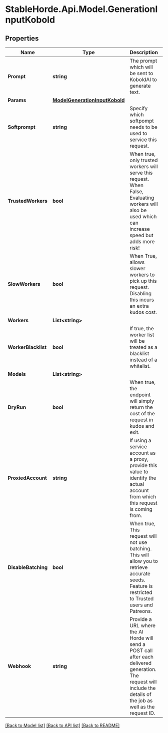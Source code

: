 # StableHorde.Api.Model.GenerationInputKobold

## Properties

Name | Type | Description | Notes
------------ | ------------- | ------------- | -------------
**Prompt** | **string** | The prompt which will be sent to KoboldAI to generate text. | [optional] 
**Params** | [**ModelGenerationInputKobold**](ModelGenerationInputKobold.md) |  | [optional] 
**Softprompt** | **string** | Specify which softpompt needs to be used to service this request. | [optional] 
**TrustedWorkers** | **bool** | When true, only trusted workers will serve this request. When False, Evaluating workers will also be used which can increase speed but adds more risk! | [optional] [default to false]
**SlowWorkers** | **bool** | When True, allows slower workers to pick up this request. Disabling this incurs an extra kudos cost. | [optional] [default to true]
**Workers** | **List&lt;string&gt;** |  | [optional] 
**WorkerBlacklist** | **bool** | If true, the worker list will be treated as a blacklist instead of a whitelist. | [optional] [default to false]
**Models** | **List&lt;string&gt;** |  | [optional] 
**DryRun** | **bool** | When true, the endpoint will simply return the cost of the request in kudos and exit. | [optional] [default to false]
**ProxiedAccount** | **string** | If using a service account as a proxy, provide this value to identify the actual account from which this request is coming from. | [optional] 
**DisableBatching** | **bool** | When true, This request will not use batching. This will allow you to retrieve accurate seeds. Feature is restricted to Trusted users and Patreons. | [optional] [default to false]
**Webhook** | **string** | Provide a URL where the AI Horde will send a POST call after each delivered generation. The request will include the details of the job as well as the request ID. | [optional] 

[[Back to Model list]](../README.md#documentation-for-models) [[Back to API list]](../README.md#documentation-for-api-endpoints) [[Back to README]](../README.md)

